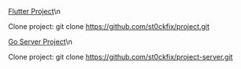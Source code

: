 [Flutter Project](https://github.com/st0ckfix/project.git)\n

Clone project:   git clone https://github.com/st0ckfix/project.git

[Go Server Project](https://github.com/st0ckfix/project-server.git)\n

Clone project:   git clone https://github.com/st0ckfix/project-server.git
